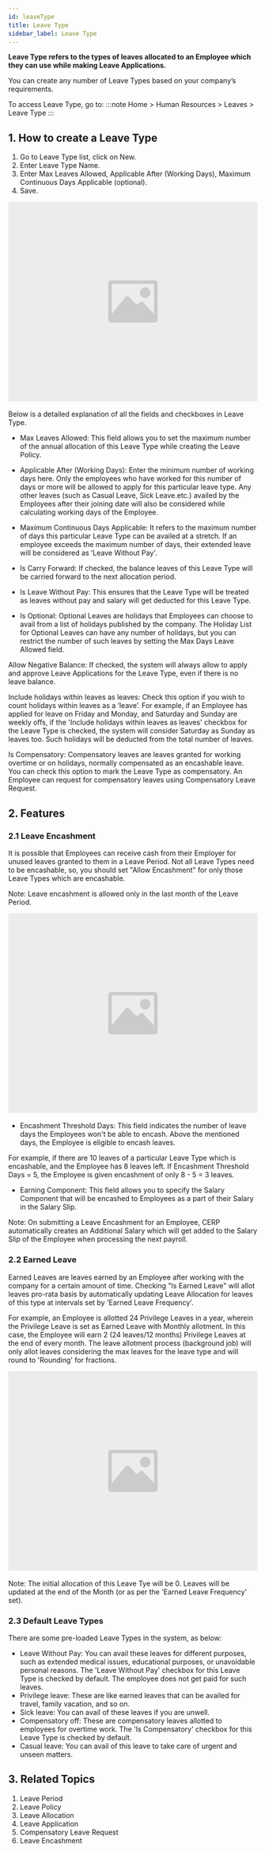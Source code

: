 ```yaml
---
id: leaveType
title: Leave Type
sidebar_label: Leave Type
---
```


**Leave Type refers to the types of leaves allocated to an Employee which they can use while making Leave Applications.**

You can create any number of Leave Types based on your company’s requirements.

To access Leave Type, go to:
:::note
Home > Human Resources > Leaves > Leave Type
:::

## 1. How to create a Leave Type

1. Go to Leave Type list, click on New.
1. Enter Leave Type Name.
1. Enter Max Leaves Allowed, Applicable After (Working Days), Maximum Continuous Days Applicable (optional).
1. Save.

![image](images/image.jpg)

Below is a detailed explanation of all the fields and checkboxes in Leave Type.

- Max Leaves Allowed: This field allows you to set the maximum number of the annual allocation of this Leave Type while creating the Leave Policy.

- Applicable After (Working Days): Enter the minimum number of working days here. Only the employees who have worked for this number of days or more will be allowed to apply for this particular leave type. Any other leaves (such as Casual Leave, Sick Leave.etc.) availed by the Employees after their joining date will also be considered while calculating working days of the Employee.

- Maximum Continuous Days Applicable: It refers to the maximum number of days this particular Leave Type can be availed at a stretch. If an employee exceeds the maximum number of days, their extended leave will be considered as ‘Leave Without Pay'.

- Is Carry Forward: If checked, the balance leaves of this Leave Type will be carried forward to the next allocation period.

- Is Leave Without Pay: This ensures that the Leave Type will be treated as leaves without pay and salary will get deducted for this Leave Type.

- Is Optional: Optional Leaves are holidays that Employees can choose to avail from a list of holidays published by the company. The Holiday List for Optional Leaves can have any number of holidays, but you can restrict the number of such leaves by setting the Max Days Leave Allowed field.

Allow Negative Balance: If checked, the system will always allow to apply and approve Leave Applications for the Leave Type, even if there is no leave balance.

Include holidays within leaves as leaves: Check this option if you wish to count holidays within leaves as a ‘leave’. For example, if an Employee has applied for leave on Friday and Monday, and Saturday and Sunday are weekly offs, if the 'Include holidays within leaves as leaves' checkbox for the Leave Type is checked, the system will consider Saturday as Sunday as leaves too. Such holidays will be deducted from the total number of leaves.

Is Compensatory: Compensatory leaves are leaves granted for working overtime or on holidays, normally compensated as an encashable leave. You can check this option to mark the Leave Type as compensatory. An Employee can request for compensatory leaves using Compensatory Leave Request.

## 2. Features

### 2.1 Leave Encashment

It is possible that Employees can receive cash from their Employer for unused leaves granted to them in a Leave Period. Not all Leave Types need to be encashable, so, you should set "Allow Encashment" for only those Leave Types which are encashable.

Note: Leave encashment is allowed only in the last month of the Leave Period.

![image](images/image.jpg)

- Encashment Threshold Days: This field indicates the number of leave days the Employees won't be able to encash. Above the mentioned days, the Employee is eligible to encash leaves.

For example, if there are 10 leaves of a particular Leave Type which is encashable, and the Employee has 8 leaves left. If Encashment Threshold Days = 5, the Employee is given encashment of only 8 - 5 = 3 leaves.

- Earning Component: This field allows you to specify the Salary Component that will be encashed to Employees as a part of their Salary in the Salary Slip.

Note: On submitting a Leave Encashment for an Employee, CERP automatically creates an Additional Salary which will get added to the Salary Slip of the Employee when processing the next payroll.

### 2.2 Earned Leave

Earned Leaves are leaves earned by an Employee after working with the company for a certain amount of time. Checking "Is Earned Leave" will allot leaves pro-rata basis by automatically updating Leave Allocation for leaves of this type at intervals set by 'Earned Leave Frequency'.

For example, an Employee is allotted 24 Privilege Leaves in a year, wherein the Privilege Leave is set as Earned Leave with Monthly allotment. In this case, the Employee will earn 2 (24 leaves/12 months) Privilege Leaves at the end of every month. The leave allotment process (background job) will only allot leaves considering the max leaves for the leave type and will round to 'Rounding' for fractions.

![image](images/image.jpg)

Note: The initial allocation of this Leave Tye will be 0. Leaves will be updated at the end of the Month (or as per the 'Earned Leave Frequency' set).

### 2.3 Default Leave Types

There are some pre-loaded Leave Types in the system, as below:

- Leave Without Pay: You can avail these leaves for different purposes, such as extended medical issues, educational purposes, or unavoidable personal reasons. The 'Leave Without Pay' checkbox for this Leave Type is checked by default. The employee does not get paid for such leaves.
- Privilege leave: These are like earned leaves that can be availed for travel, family vacation, and so on.
- Sick leave: You can avail of these leaves if you are unwell.
- Compensatory off: These are compensatory leaves allotted to employees for overtime work. The 'Is Compensatory' checkbox for this Leave Type is checked by default.
- Casual leave: You can avail of this leave to take care of urgent and unseen matters.

## 3. Related Topics

1. Leave Period
1. Leave Policy
1. Leave Allocation
1. Leave Application
1. Compensatory Leave Request
1. Leave Encashment
